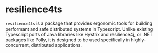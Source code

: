 # resilience4ts

`resilience4ts` is a package that provides ergonomic tools for building performant and safe distributed systems in Typescript. Unlike existing Typescript ports of Java libraries like Hystrix and resilience4j, or .NET packages like Polly, it is designed to be used specifically in highly-concurrent, distributed applications.
